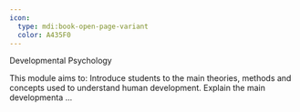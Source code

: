 ```yaml
---
icon:
  type: mdi:book-open-page-variant
  color: A435F0
---
```

Developmental Psychology

This module aims to: Introduce students to the main theories, methods and concepts used to understand human development. Explain the main developmenta ... 

